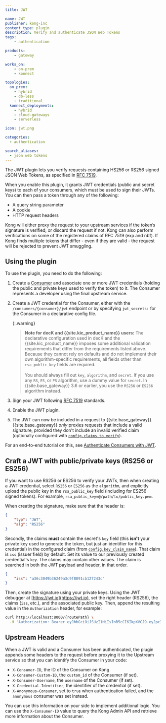 ```yaml
---
title: JWT

name: JWT
publisher: kong-inc
content_type: plugin
description: Verify and authenticate JSON Web Tokens
tags:
    - authentication

products:
    - gateway

works_on:
    - on-prem
    - konnect

topologies:
  on_prem:
    - hybrid
    - db-less
    - traditional
  konnect_deployments:
    - hybrid
    - cloud-gateways
    - serverless

icon: jwt.png

categories:
  - authentication

search_aliases:
  - json web tokens
---
```


The JWT plugin lets you verify requests containing HS256 or RS256 signed JSON Web Tokens, as specified in [RFC 7519](https://tools.ietf.org/html/rfc7519).

When you enable this plugin, it grants JWT credentials (public and secret keys) to each of your consumers, which must be used to sign their JWTs. You can then pass a token through any of the following:

* A query string parameter
* A cookie
* HTTP request headers

Kong will either proxy the request to your upstream services if the token’s signature is verified, or discard the request if not. Kong can also perform verifications on some of the registered claims of RFC 7519 (exp and nbf). If Kong finds multiple tokens that differ - even if they are valid - the request will be rejected to prevent JWT smuggling.

## Using the plugin

To use the plugin, you need to do the following:
1. Create a [Consumer](/gateway/entities/consumer/) and associate one or more JWT credentials (holding the public and private keys used to verify the token) to it. The Consumer represents a developer using the final upstream service.
1. Create a JWT credential for the Consumer, either with the `/consumers/{consumer}/jwt` endpoint or by specifying `jwt_secrets:` for the Consumer in a declarative config file. <!--TODO: link to API for parameters available-->
   
   {:.warning}
   > **Note for decK and {{site.kic_product_name}} users:** The declarative configuration used in decK and the {{site.kic_product_name}} imposes some additional validation requirements that differ from the requirements listed above. Because they cannot rely on defaults and do not implement their own algorithm-specific requirements, all fields other than `rsa_public_key` fields are required.
   > <br/><br/>
   > You should always fill out `key`, `algorithm`, and `secret`. If you use any `RS`, `ES`, or `PS` algorithm, use a dummy value for `secret`. In {{site.base_gateway}} 3.6 or earlier, you use the `RS256` or `ES256` algorithm instead.
1. Sign your JWT following [RFC 7519](https://tools.ietf.org/html/rfc7519) standards.
1. Enable the JWT plugin.
1. The JWT can now be included in a request to {{site.base_gateway}}. {{site.base_gateway}} *only* proxies requests that include a valid signature, provided they don't include an invalid verified claim (optionally configured with [`config.claims_to_verify`](/plugins/jwt/reference/#schema--config-claims-to-verify)).

For an end-to-end tutorial on this, see [Authenticate Consumers with JWT](/how-to/authenticate-consumers-jwt/).

## Craft a JWT with public/private keys (RS256 or ES256)

If you want to use RS256 or ES256 to verify your JWTs, then when creating a JWT credential,
select `RS256` or `ES256` as the `algorithm`, and explicitly upload the public key
in the `rsa_public_key` field (including for ES256 signed tokens). For example, `rsa_public_key=@/path/to/public_key.pem`.

When creating the signature, make sure that the header is:

```json
{
    "typ": "JWT",
    "alg": "RS256"
}
```

Secondly, the claims **must** contain the secret's `key` field (this **isn't** your private key used to generate
the token, but just an identifier for this credential) in the configured claim (from [`config.key_claim_name`](/plugins/jwt/reference/#schema--config-key-claim-name)).
That claim is `iss` (issuer field) by default. Set its value to our previously created credential's `key`.
The claims may contain other values. The claim is searched in both the JWT payload and header,
in that order.

```json
{
    "iss": "a36c3049b36249a3c9f8891cb127243c"
}
```

Then, create the signature using your private keys. Using the JWT debugger at
[https://jwt.io](https://jwt.io), set the right header (RS256), the claims (`iss`, etc.), and the
associated public key. Then, append the resulting value in the `Authorization` header, for example:

```bash
curl http://localhost:8000/{routePath} \
  -H 'Authorization: Bearer eyJhbGciOiJSUzI1NiIsInR5cCI6IkpXVCJ9.eyJpc3MiOiIxM2Q1ODE0NTcyZTc0YTIyYjFhOWEwMDJmMmQxN2MzNyJ9.uNPTnDZXVShFYUSiii78Q-IAfhnc2ExjarZr_WVhGrHHBLweOBJxGJlAKZQEKE4rVd7D6hCtWSkvAAOu7BU34OnlxtQqB8ArGX58xhpIqHtFUkj882JQ9QD6_v2S2Ad-EmEx5402ge71VWEJ0-jyH2WvfxZ_pD90n5AG5rAbYNAIlm2Ew78q4w4GVSivpletUhcv31-U3GROsa7dl8rYMqx6gyo9oIIDcGoMh3bu8su5kQc5SQBFp1CcA5H8sHGfYs-Et5rCU2A6yKbyXtpHrd1Y9oMrZpEfQdgpLae0AfWRf6JutA9SPhst9-5rn4o3cdUmto_TBGqHsFmVyob8VQ'
```

## Upstream Headers

When a JWT is valid and a Consumer has been authenticated, the plugin appends
some headers to the request before proxying it to the Upstream service
so that you can identify the Consumer in your code:

* `X-Consumer-ID`, the ID of the Consumer on Kong.
* `X-Consumer-Custom-ID`, the `custom_id` of the Consumer (if set).
* `X-Consumer-Username`, the `username` of the Consumer (if set).
* `X-Credential-Identifier`, the identifier of the credential (if set).
* `X-Anonymous-Consumer`, set to `true` when authentication failed, and
   the `anonymous` consumer was set instead.

You can use this information on your side to implement additional logic. You can
use the `X-Consumer-ID` value to query the Kong Admin API and retrieve more information about the Consumer.

[api-object]: /gateway/latest/admin-api/#api-object
[configuration]: /gateway/latest/reference/configuration
[consumer-object]: /gateway/api/admin-ee/latest/#/operations/list-consumer

